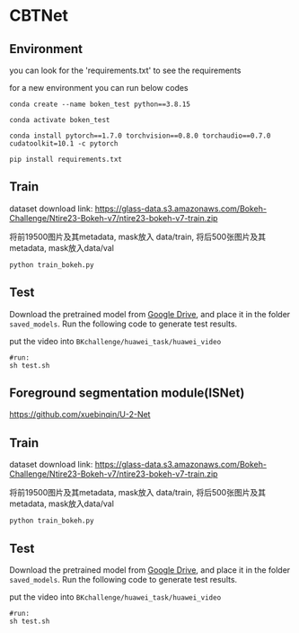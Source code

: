 # CBTNet

## Environment 
you can look for the 'requirements.txt' to see the requirements

for a new environment you can run below codes
```
conda create --name boken_test python==3.8.15

conda activate boken_test

conda install pytorch==1.7.0 torchvision==0.8.0 torchaudio==0.7.0 cudatoolkit=10.1 -c pytorch

pip install requirements.txt

```

## Train 
dataset download link: https://glass-data.s3.amazonaws.com/Bokeh-Challenge/Ntire23-Bokeh-v7/ntire23-bokeh-v7-train.zip

将前19500图片及其metadata, mask放入 data/train, 将后500张图片及其metadata, mask放入data/val

```
python train_bokeh.py
```



## Test
Download the pretrained model from [Google Drive](https://drive.google.com/drive/folders/153mUXfsuc73jlz19Hhr1p1fOZoMsXNAQ), and place it in the folder `saved_models`. 
Run the following code to generate test results.

put the video into ```BKchallenge/huawei_task/huawei_video```

```
#run:
sh test.sh
```


## Foreground segmentation module(ISNet)

https://github.com/xuebinqin/U-2-Net



## Train 
dataset download link: https://glass-data.s3.amazonaws.com/Bokeh-Challenge/Ntire23-Bokeh-v7/ntire23-bokeh-v7-train.zip

将前19500图片及其metadata, mask放入 data/train, 将后500张图片及其metadata, mask放入data/val

```
python train_bokeh.py
```



## Test
Download the pretrained model from [Google Drive](https://drive.google.com/drive/folders/153mUXfsuc73jlz19Hhr1p1fOZoMsXNAQ), and place it in the folder `saved_models`. 
Run the following code to generate test results.

put the video into ```BKchallenge/huawei_task/huawei_video```

```
#run:
sh test.sh
```
